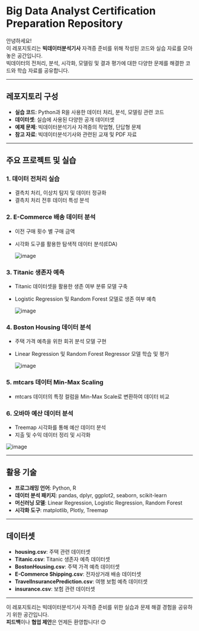 # Big Data Analyst Certification Preparation Repository

안녕하세요!  
이 레포지토리는 **빅데이터분석기사** 자격증 준비를 위해 작성된 코드와 실습 자료를 모아놓은 공간입니다.  
빅데이터의 전처리, 분석, 시각화, 모델링 및 결과 평가에 대한 다양한 문제를 해결한 코드와 학습 자료를 공유합니다.

---

## 레포지토리 구성
- **실습 코드**: Python과 R을 사용한 데이터 처리, 분석, 모델링 관련 코드
- **데이터셋**: 실습에 사용된 다양한 공개 데이터셋
- **예제 문제**: 빅데이터분석기사 자격증의 작업형, 단답형 문제
- **참고 자료**: 빅데이터분석기사와 관련된 교재 및 PDF 자료

---

## 주요 프로젝트 및 실습
### 1. 데이터 전처리 실습
- 결측치 처리, 이상치 탐지 및 데이터 정규화
- 결측치 처리 전후 데이터 특성 분석

### 2. E-Commerce 배송 데이터 분석
- 이전 구매 횟수 별 구매 금액
- 시각화 도구를 활용한 탐색적 데이터 분석(EDA)

  ![image](https://github.com/user-attachments/assets/3f9d347d-87fb-41ec-9e6a-8a983c1231e7)

### 3. Titanic 생존자 예측
- Titanic 데이터셋을 활용한 생존 여부 분류 모델 구축
- Logistic Regression 및 Random Forest 모델로 생존 여부 예측

  ![image](https://github.com/user-attachments/assets/7010bc12-5f2d-428b-90a7-fd41da6bc3a2)

### 4. Boston Housing 데이터 분석
- 주택 가격 예측을 위한 회귀 분석 모델 구현
- Linear Regression 및 Random Forest Regressor 모델 학습 및 평가

  ![image](https://github.com/user-attachments/assets/9ea8c907-2a27-4f44-b2e5-3d4d58ed755a)


### 5. mtcars 데이터 Min-Max Scaling
- mtcars 데이터의 특정 컬럼을 Min-Max Scale로 변환하여 데이터 비교

### 6. 오바마 예산 데이터 분석
- Treemap 시각화를 통해 예산 데이터 분석
- 지출 및 수익 데이터 정리 및 시각화

![image](https://github.com/user-attachments/assets/8f086622-d5a5-4111-9dfe-31606f6127fa)



---

## 활용 기술
- **프로그래밍 언어**: Python, R
- **데이터 분석 패키지**: pandas, dplyr, ggplot2, seaborn, scikit-learn
- **머신러닝 모델**: Linear Regression, Logistic Regression, Random Forest
- **시각화 도구**: matplotlib, Plotly, Treemap

---

## 데이터셋
- **housing.csv**: 주택 관련 데이터셋
- **Titanic.csv**: Titanic 생존자 예측 데이터셋
- **BostonHousing.csv**: 주택 가격 예측 데이터셋
- **E-Commerce Shipping.csv**: 전자상거래 배송 데이터셋
- **TravelInsurancePrediction.csv**: 여행 보험 예측 데이터셋
- **insurance.csv**: 보험 관련 데이터셋

---

이 레포지토리는 빅데이터분석기사 자격증 준비를 위한 실습과 문제 해결 경험을 공유하기 위한 공간입니다.  
**피드백**이나 **협업 제안**은 언제든 환영합니다! 😊
